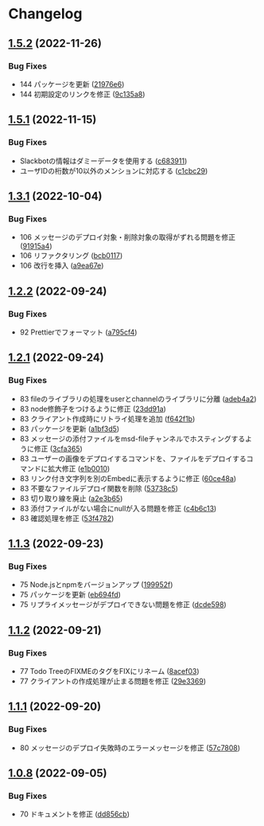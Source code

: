 # Changelog

## [1.5.2](https://github.com/revoltage-inc/msd-cli/compare/v1.5.1...v1.5.2) (2022-11-26)


### Bug Fixes

* 144 パッケージを更新 ([21976e6](https://github.com/revoltage-inc/msd-cli/commit/21976e6acc599e7ad988911858fce606de9baa63))
* 144 初期設定のリンクを修正 ([9c135a8](https://github.com/revoltage-inc/msd-cli/commit/9c135a80fafd535cffd82bdb0e44337baed3a3ce))

## [1.5.1](https://github.com/revoltage-inc/msd-cli/compare/v1.5.0...v1.5.1) (2022-11-15)


### Bug Fixes

* Slackbotの情報はダミーデータを使用する ([c683911](https://github.com/revoltage-inc/msd-cli/commit/c683911e2f06ad4823a65a6324d7c3bf3a7e8213))
* ユーザIDの桁数が10以外のメンションに対応する ([c1cbc29](https://github.com/revoltage-inc/msd-cli/commit/c1cbc295631b943d17303496303df53b46da9fef))

## [1.3.1](https://github.com/revoltage-inc/msd-cli/compare/v1.3.0...v1.3.1) (2022-10-04)


### Bug Fixes

* 106 メッセージのデプロイ対象・削除対象の取得がずれる問題を修正 ([91915a4](https://github.com/revoltage-inc/msd-cli/commit/91915a4876f745fc8d35cf6a16777cd27124a2e0))
* 106 リファクタリング ([bcb0117](https://github.com/revoltage-inc/msd-cli/commit/bcb0117225f05b0edd65f1d37cbc9080cbee9175))
* 106 改行を挿入 ([a9ea67e](https://github.com/revoltage-inc/msd-cli/commit/a9ea67e80361bd9c6fe1f0ad42ac11874a084525))

## [1.2.2](https://github.com/revoltage-inc/msd-cli/compare/v1.2.1...v1.2.2) (2022-09-24)


### Bug Fixes

* 92 Prettierでフォーマット ([a795cf4](https://github.com/revoltage-inc/msd-cli/commit/a795cf40cd1e21e28d84f59e4669ea850c57224f))

## [1.2.1](https://github.com/revoltage-inc/msd-cli/compare/v1.2.0...v1.2.1) (2022-09-24)


### Bug Fixes

* 83 fileのライブラリの処理をuserとchannelのライブラリに分離 ([adeb4a2](https://github.com/revoltage-inc/msd-cli/commit/adeb4a2d932b6088b7bd7fc88e306cf7c8bfad0e))
* 83 node修飾子をつけるように修正 ([23dd91a](https://github.com/revoltage-inc/msd-cli/commit/23dd91a0142443c9bef2e37f836c43e571fe4ae3))
* 83 クライアント作成時にリトライ処理を追加 ([f642f1b](https://github.com/revoltage-inc/msd-cli/commit/f642f1b785e156eac1834ab7bb2704d76a810461))
* 83 パッケージを更新 ([a1bf3d5](https://github.com/revoltage-inc/msd-cli/commit/a1bf3d59d5d61aa29fd72ec5f40cf541e9e49c29))
* 83 メッセージの添付ファイルをmsd-fileチャンネルでホスティングするように修正 ([3cfa365](https://github.com/revoltage-inc/msd-cli/commit/3cfa3659e24fc90922124d7f636ccda2c5652bbf))
* 83 ユーザーの画像をデプロイするコマンドを、ファイルをデプロイするコマンドに拡大修正 ([e1b0010](https://github.com/revoltage-inc/msd-cli/commit/e1b001066f51af4b1498f740f8074a7f87f219f8))
* 83 リンク付き文字列を別のEmbedに表示するように修正 ([60ce48a](https://github.com/revoltage-inc/msd-cli/commit/60ce48a0ed356f2aa4aa652965c04ed619ee77ae))
* 83 不要なファイルデプロイ関数を削除 ([53738c5](https://github.com/revoltage-inc/msd-cli/commit/53738c52c3dc2178bd4e9fd99e66dcd5221ed306))
* 83 切り取り線を廃止 ([a2e3b65](https://github.com/revoltage-inc/msd-cli/commit/a2e3b65538d3205696329d3d5cb6820bbc6991da))
* 83 添付ファイルがない場合にnullが入る問題を修正 ([c4b6c13](https://github.com/revoltage-inc/msd-cli/commit/c4b6c13f6b10280880f8d279584ca6bb39664f37))
* 83 確認処理を修正 ([53f4782](https://github.com/revoltage-inc/msd-cli/commit/53f4782e96eb9eeb8b8593a74b92e3de2de1f0f1))

## [1.1.3](https://github.com/revoltage-inc/msd-cli/compare/v1.1.2...v1.1.3) (2022-09-23)


### Bug Fixes

* 75 Node.jsとnpmをバージョンアップ ([199952f](https://github.com/revoltage-inc/msd-cli/commit/199952ffd3605d229a53611616211d361d1acf71))
* 75 パッケージを更新 ([eb694fd](https://github.com/revoltage-inc/msd-cli/commit/eb694fdb14ecb1d826242e1d64807871d8eb44dd))
* 75 リプライメッセージがデプロイできない問題を修正 ([dcde598](https://github.com/revoltage-inc/msd-cli/commit/dcde59874bbb44e324d116ba7388d4ff8731d903))

## [1.1.2](https://github.com/revoltage-inc/msd-cli/compare/v1.1.1...v1.1.2) (2022-09-21)


### Bug Fixes

* 77 Todo TreeのFIXMEのタグをFIXにリネーム ([8acef03](https://github.com/revoltage-inc/msd-cli/commit/8acef033f1c9bdc21ad550eb3a409f20264113fa))
* 77 クライアントの作成処理が止まる問題を修正 ([29e3369](https://github.com/revoltage-inc/msd-cli/commit/29e3369c5f3186556ab886ecef55668f2e592124))

## [1.1.1](https://github.com/revoltage-inc/msd-cli/compare/v1.1.0...v1.1.1) (2022-09-20)


### Bug Fixes

* 80 メッセージのデプロイ失敗時のエラーメッセージを修正 ([57c7808](https://github.com/revoltage-inc/msd-cli/commit/57c7808b4fb36f6657d7ecee0223a5e40b6ca890))

## [1.0.8](https://github.com/revoltage-inc/msd-cli/compare/v1.0.7...v1.0.8) (2022-09-05)


### Bug Fixes

* 70 ドキュメントを修正 ([dd856cb](https://github.com/revoltage-inc/msd-cli/commit/dd856cb05ed5e50f8f090e6f404f823e5540a41c))
